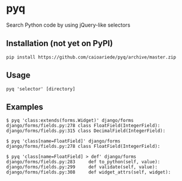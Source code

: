 # pyq
Search Python code by using jQuery-like selectors

## Installation (not yet on PyPI)

    pip install https://github.com/caioariede/pyq/archive/master.zip

## Usage

    pyq 'selector' [directory]

## Examples

    $ pyq 'class:extends(forms.Widget)' django/forms
    django/forms/fields.py:278 class FloatField(IntegerField):
    django/forms/fields.py:315 class DecimalField(IntegerField):

    $ pyq 'class[name=FloatField]' django/forms
    django/forms/fields.py:278 class FloatField(IntegerField):
    
    $ pyq 'class[name=FloatField] > def' django/forms
    django/forms/fields.py:283     def to_python(self, value):
    django/forms/fields.py:299     def validate(self, value):
    django/forms/fields.py:308     def widget_attrs(self, widget):
